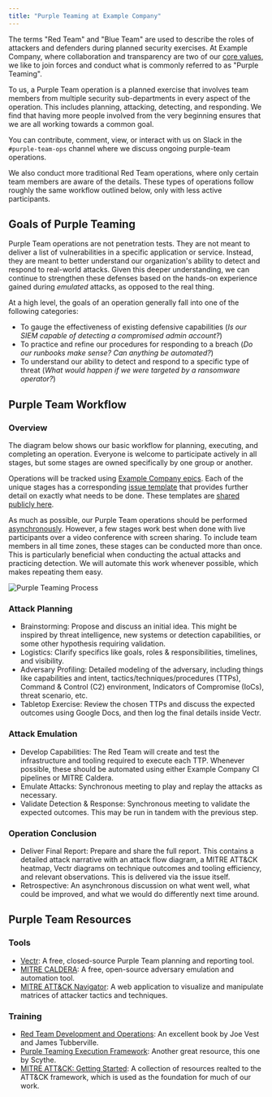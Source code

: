 ```yaml
---
title: "Purple Teaming at Example Company"
---
```


The terms "Red Team" and "Blue Team" are used to describe the roles of attackers and defenders during planned security exercises. At Example Company, where collaboration and transparency are two of our [core values](/handbook/values/), we like to join forces and conduct what is commonly referred to as "Purple Teaming".

To us, a Purple Team operation is a planned exercise that involves team members from multiple security sub-departments in every aspect of the operation. This includes planning, attacking, detecting, and responding. We find that having more people involved from the very beginning ensures that we are all working towards a common goal.

You can contribute, comment, view, or interact with us on Slack in the `#purple-team-ops` channel where we discuss ongoing purple-team operations.

We also conduct more traditional Red Team operations, where only certain team members are aware of the details. These types of operations follow roughly the same workflow outlined below, only with less active participants.

## Goals of Purple Teaming

Purple Team operations are not penetration tests. They are not meant to deliver a list of vulnerabilities in a specific application or service. Instead, they are meant to better understand our organization's ability to detect and respond to real-world attacks. Given this deeper understanding, we can continue to strengthen these defenses based on the hands-on experience gained during *emulated* attacks, as opposed to the real thing.

At a high level, the goals of an operation generally fall into one of the following categories:

- To gauge the effectiveness of existing defensive capabilities (*Is our SIEM capable of detecting a compromised admin account?*)
- To practice and refine our procedures for responding to a breach (*Do our runbooks make sense? Can anything be automated?*)
- To understand our ability to detect and respond to a specific type of threat (*What would happen if we were targeted by a ransomware operator?*)

## Purple Team Workflow

### Overview

The diagram below shows our basic workflow for planning, executing, and completing an operation. Everyone is welcome to participate actively in all stages, but some stages are owned specifically by one group or another.

Operations will be tracked using [Example Company epics](https://docs.example_company.com/ee/user/group/epics/). Each of the unique stages has a corresponding [issue template](https://docs.example_company.com/ee/user/project/description_templates.html) that provides further detail on exactly what needs to be done. These templates are [shared publicly here](https://example_company.com/example_company-com/gl-security/security-operations/redteam/redteam-public/resources/red-team-issue-templates).

As much as possible, our Purple Team operations should be performed [asynchronously](/handbook/company/culture/all-remote/asynchronous/). However, a few stages work best when done with live participants over a video conference with screen sharing. To include team members in all time zones, these stages can be conducted more than once. This is particularly beneficial when conducting the actual attacks and practicing detection. We will automate this work whenever possible, which makes repeating them easy.

![Purple Teaming Process](../purple-team-process.png)

### Attack Planning

- Brainstorming: Propose and discuss an initial idea. This might be inspired by threat intelligence, new systems or detection capabilities, or some other hypothesis requiring validation.
- Logistics: Clarify specifics like goals, roles & responsibilities, timelines, and visibility.
- Adversary Profiling: Detailed modeling of the adversary, including things like capabilities and intent, tactics/techniques/procedures (TTPs), Command & Control (C2) environment, Indicators of Compromise (IoCs), threat scenario, etc.
- Tabletop Exercise: Review the chosen TTPs and discuss the expected outcomes using Google Docs, and then log the final details inside Vectr.

### Attack Emulation

- Develop Capabilities: The Red Team will create and test the infrastructure and tooling required to execute each TTP. Whenever possible, these should be automated using either Example Company CI pipelines or MITRE Caldera.
- Emulate Attacks: Synchronous meeting to play and replay the attacks as necessary.
- Validate Detection & Response: Synchronous meeting to validate the expected outcomes. This may be run in tandem with the previous step.

### Operation Conclusion

- Deliver Final Report: Prepare and share the full report. This contains a detailed attack narrative with an attack flow diagram, a MITRE ATT&CK heatmap, Vectr diagrams on technique outcomes and tooling efficiency, and relevant observations. This is delivered via the issue itself.
- Retrospective: An asynchronous discussion on what went well, what could be improved, and what we would do differently next time around.

## Purple Team Resources

### Tools

- [Vectr](https://vectr.io/): A free, closed-source Purple Team planning and reporting tool.
- [MITRE CALDERA](https://caldera.mitre.org/): A free, open-source adversary emulation and automation tool.
- [MITRE ATT&CK Navigator](https://mitre-attack.github.io/attack-navigator/): A web application to visualize and manipulate matrices of attacker tactics and techniques.

### Training

- [Red Team Development and Operations](https://redteam.guide/): An excellent book by Joe Vest and James Tubberville.
- [Purple Teaming Execution Framework](https://github.com/scythe-io/purple-team-exercise-framework): Another great resource, this one by Scythe.
- [MITRE ATT&CK: Getting Started](https://attack.mitre.org/resources/getting-started/): A collection of resources realted to the ATT&CK framework, which is used as the foundation for much of our work.
